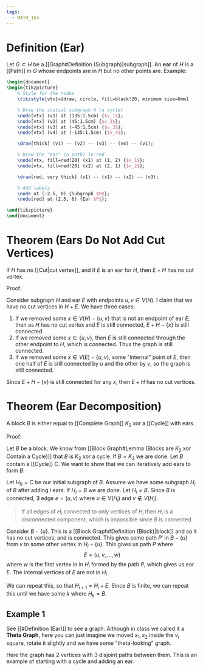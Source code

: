 ```yaml
---
tags:
  - MATH_154
---
```

# Definition (Ear)
Let $G \subset H$ be a [[Graph#Definition (Subgraph)|subgraph]]. An **ear** of $H$ is a [[Path]] in $G$ whose endpoints are in $H$ but no other points are. Example:
```tikz
\begin{document}
\begin{tikzpicture}
    % Style for the nodes
    \tikzstyle{vtx}=[draw, circle, fill=black!20, minimum size=6mm]

    % Draw the initial subgraph H (a cycle)
    \node[vtx] (v1) at (135:1.5cm) {$v_1$};
    \node[vtx] (v2) at (45:1.5cm) {$v_2$};
    \node[vtx] (v3) at (-45:1.5cm) {$v_3$};
    \node[vtx] (v4) at (-135:1.5cm) {$v_4$};

    \draw[thick] (v1) -- (v2) -- (v3) -- (v4) -- (v1);

    % Draw the "ear" (a path) in red
    \node[vtx, fill=red!20] (x1) at (1, 2) {$x_1$};
    \node[vtx, fill=red!20] (x2) at (2, 1) {$x_2$};

    \draw[red, very thick] (v1) -- (x1) -- (x2) -- (v3);

    % Add labels
    \node at (-2.5, 0) {Subgraph $H$};
    \node[red] at (2.5, 0) {Ear $P$};

\end{tikzpicture}
\end{document}
```
# Theorem (Ears Do Not Add Cut Vertices)
If $H$ has no [[Cut|cut vertex]], and if $E$ is an ear for $H$, then $E + H$ has no cut vertex. 

Proof:

Consider subgraph $H$ and ear $E$ with endpoints $u,v \in V(H)$. I claim that we have no cut vertices in $H + E$. We have three cases:
1. If we removed some $x \in V(H) - \{u, v\}$ that is not an endpoint of ear $E$, then as $H$ has no cut vertex and $E$ is still connected, $E + H - \{x\}$ is still connected.
2. If we removed some $x \in \{u, v\}$, then $E$ is still connected through the other endpoint to $H$, which is connected. Thus the graph is still connected. 
3. If we removed some $x \in V(E) - \{u, v\}$, some "internal" point of $E$, then one half of $E$ is still connected by $u$ and the other by $v$, so the graph is still connected. 

Since $E + H - \{x\}$ is still connected for any $x$, then $E + H$ has no cut vertices. 

# Theorem (Ear Decomposition)
A block $B$ is either equal to [[Complete Graph]] $K_{2}$ xor a [[Cycle]] with ears. 

Proof:

Let $B$ be a block. We know from [[Block Graph#Lemma (Blocks are $K_{2}$ xor Contain a Cycle)]] that $B$ is $K_{2}$ xor a cycle. If $B = K_{2}$ we are done. Let $B$ contain a [[Cycle]] $C$. We want to show that we can iteratively add ears to form $B$.

Let $H_{0} = C$ be our initial subgraph of $B$. Assume we have some subgraph $H_{i}$ of $B$ after adding $i$ ears. If $H_{i}= B$ we are done. Let $H_{i}\neq B$. Since $B$ is connected,  $\exists$ edge $e = (u, v)$ where $u \in V(H_{i})$ and $v \not\in V(H_{i})$.
> If all edges of $H_{i}$ connected to only vertices of $H_{i}$ then $H_{i}$ is a disconnected component, which is impossible since $B$ is connected.

Consider $B - \{u\}$. This is a [[Block Graph#Definition (Block)|block]] and so it has no cut vertices, and is connected. This gives some path $P'$ in $B - \{u\}$ from $v$ to some other vertex in $H_{i} - \{u\}$. This gives us path $P$ where 
$$
E = (u, v, \dots, w)
$$
where $w$ is the first vertex in in $H_{i}$ formed by the path $P$, which gives us ear $E$. The internal vertices of $E$ are not in $H_{i}$. 

We can repeat this, so that $H_{i+1} = H_{i} + E$. Since $B$ is finite, we can repeat this until we have some $k$ where $H_{k} = B$.

## Example 1
See [[#Definition (Ear)]] to see a graph. Although in class we called it a **Theta Graph**, here you can just imagine we moved $x_{1}, x_{2}$ inside the $v_{i}$ square, rotate it slightly and we have some "theta-looking" graph. 

Here the graph has $2$ vertices with $3$ disjoint paths between them. This is an example of starting with a cycle and adding an ear. 